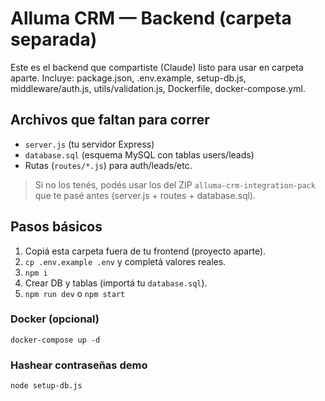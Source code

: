 # Alluma CRM — Backend (carpeta separada)

Este es el backend que compartiste (Claude) listo para usar en carpeta aparte.
Incluye: package.json, .env.example, setup-db.js, middleware/auth.js, utils/validation.js, Dockerfile, docker-compose.yml.

## Archivos que faltan para correr
- `server.js` (tu servidor Express)
- `database.sql` (esquema MySQL con tablas users/leads)
- Rutas (`routes/*.js`) para auth/leads/etc.

> Si no los tenés, podés usar los del ZIP `alluma-crm-integration-pack` que te pasé antes (server.js + routes + database.sql).

## Pasos básicos
1) Copiá esta carpeta fuera de tu frontend (proyecto aparte).
2) `cp .env.example .env` y completá valores reales.
3) `npm i`
4) Crear DB y tablas (importá tu `database.sql`).
5) `npm run dev` o `npm start`

### Docker (opcional)
```
docker-compose up -d
```

### Hashear contraseñas demo
```
node setup-db.js
```
